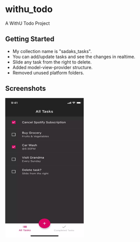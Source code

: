 # withu_todo

A WithU Todo Project

## Getting Started

- My collection name is "sadaks_tasks".
- You can add/update tasks and see the changes in realtime.
- Slide any task from the right to delete.
- Added model-view-provider structure.
- Removed unused platform folders.

## Screenshots
<p>
	<img src="https://github.com/sadaks-me/withu-todo/blob/master/screens/record.webp?raw=true" width="250" height="443"/>
</p>
